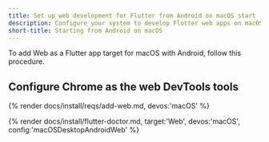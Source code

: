 ```yaml
---
title: Set up web development for Flutter from Android on macOS start
description: Configure your system to develop Flutter web apps on macOS.
short-title: Starting from Android on macOS
---
```


To add Web as a Flutter app target for macOS with Android,
follow this procedure.

## Configure Chrome as the web DevTools tools

{% render docs/install/reqs/add-web.md, devos:'macOS' %}

{% render docs/install/flutter-doctor.md, target:'Web', devos:'macOS', config:'macOSDesktopAndroidWeb' %}
